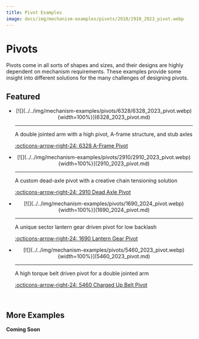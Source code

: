 ```yaml
---
title: Pivot Examples
image: docs/img/mechanism-examples/pivots/2910/2910_2023_pivot.webp
---
```


# Pivots

Pivots come in all sorts of shapes and sizes, and their designs are highly dependent on mechanism requirements. These examples provide some insight into different solutions for the many challenges of designing pivots.

## Featured

<div class="grid cards" markdown>

-   <center>[![](../../img/mechanism-examples/pivots/6328/6328_2023_pivot.webp){width=100%}](6328_2023_pivot.md)</center>

    ---

    A double jointed arm with a high pivot, A-frame structure, and stub axles
    
    [:octicons-arrow-right-24: 6328 A-Frame Pivot](6328_2023_pivot.md)

-   <center>[![](../../img/mechanism-examples/pivots/2910/2910_2023_pivot.webp){width=100%}](2910_2023_pivot.md)</center>

    ---

    A custom dead-axle pivot with a creative chain tensioning solution
    
    [:octicons-arrow-right-24: 2910 Dead Axle Pivot](2910_2023_pivot.md)

-   <center>[![](../../img/mechanism-examples/pivots/1690_2024_pivot.webp){width=100%}](1690_2024_pivot.md)</center>

    ---

    A unique sector lantern gear driven pivot for low backlash
    
    [:octicons-arrow-right-24: 1690 Lantern Gear Pivot](1690_2024_pivot.md)

-   <center>[![](../../img/mechanism-examples/pivots/5460_2023_pivot.webp){width=100%}](5460_2023_pivot.md)</center>

    ---

    A high torque belt driven pivot for a double jointed arm
    
    [:octicons-arrow-right-24: 5460 Charged Up Belt Pivot](5460_2023_pivot.md)
</div>

<br>

## More Examples

**Coming Soon**

<br>